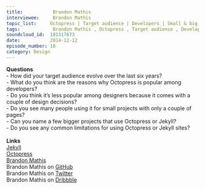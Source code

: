 ```yaml
--- 
title:           Brandon Mathis 
interviewee:     Brandon Mathis 
topic_list:     Octopress | Target audience | Developers | Small & big projects | Limitations
tags:            Brandon Mathis , Octopress , Target audience , Developers , Small  big projects , Limitations
soundcloud_id:  181317673
date:           2014-12-12
episode_number: 18
category: Design
---
```


<p class="show_notes_display"><b>Questions</b><br>- How did your target audience evolve over the last six years?<br>- What do you think are the reasons why Octopress is popular among developers?<br>- Do you think it’s less popular among designers because it comes with a couple of design decisions?<br>- Do you see many people using it for small projects with only a couple of pages?<br>- Can you name a few bigger projects that use Octopress or Jekyll?<br>- Do you see any common limitations for using Octopress or Jekyll sites?<br><br><b>Links</b><br><a rel="nofollow" target="_blank" href="http://jekyllrb.com/">Jekyll</a><br><a rel="nofollow" target="_blank" href="http://octopress.org/">Octopress</a><br><a rel="nofollow" target="_blank" href="http://brandonmathis.com/">Brandon Mathis</a><br>Brandon Mathis on <a rel="nofollow" target="_blank" href="https://github.com/imathis">GitHub</a><br>Brandon Mathis on <a rel="nofollow" target="_blank" href="https://twitter.com/imathis">Twitter</a><br>Brandon Mathis on <a rel="nofollow" target="_blank" href="https://dribbble.com/imathis">Dribbble</a><br><br></p>

